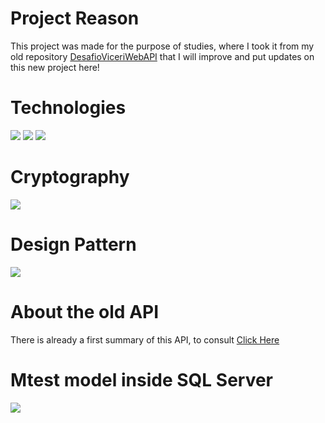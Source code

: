 # Project Reason
This project was made for the purpose of studies, where I took it from my old repository <a href="https://github.com/H4x0rModdz/DesafioViceriWebApi">DesafioViceriWebAPI</a> that I will improve and put updates on this new project here!


# Technologies
<img src="https://img.shields.io/badge/C%23-239120?style=for-the-badge&logo=c-sharp&logoColor=white">
<img src="https://img.shields.io/badge/.NET-5C2D91?style=for-the-badge&logo=.net&logoColor=white">
<img src="https://img.shields.io/badge/Microsoft_SQL_Server-CC2927?style=for-the-badge&logo=microsoft-sql-server&logoColor=white">


# Cryptography
<img src="https://i.ibb.co/rFRwztf/image-2022-08-12-110746385.png">

# Design Pattern
<img src="https://i.ibb.co/NNTWRQm/Screenshot-4.png">

# About the old API
There is already a first summary of this API, to consult <a href="https://github.com/H4x0rModdz/DesafioViceriWebApi#readme">Click Here</a>

# Mtest model inside SQL Server
<img src="https://i.ibb.co/LtHVssw/Screenshot-2.png">

